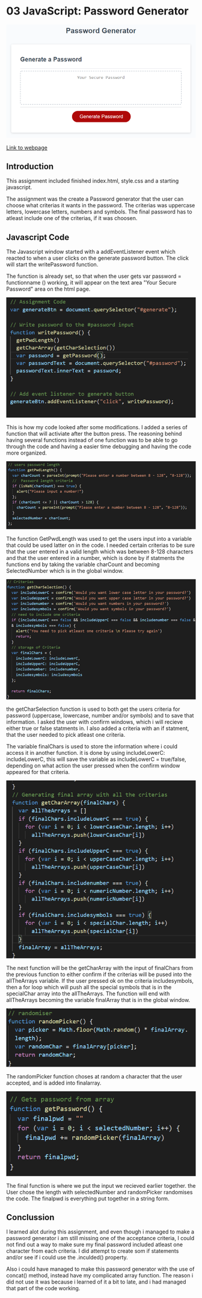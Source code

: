 # 03 JavaScript: Password Generator

![Password Generator Screen](./Assets/03-javascript-homework-demo.png)

[Link to webpage](https://nvrtis.github.io/password-generator/)


## Introduction

This assignment included finished index.html, style.css and a starting javascript.

The assignment was the create a Password generator that the user can choose what criterias it wants in the password. The criterias was uppercase letters, lowercase letters, numbers and symbols. The final password has to atleast include one of the criterias, if it was choosen.



## Javascript Code

The Javascript window started with a addEventListener event which reacted to when a user clicks on the generate password button. The click will start the writePassword function. 

The function is already set, so that when the user gets var password = functionname () working, it will appear on the text area "Your Secure Password" area on the html page.

![assignment code](./Assets/assignment.png)

This is how my code looked after some modifications. I added a series of function that will activiate after the button press. 
The reasoning behind having several functions instead of one function was to be able to go through the code and having a easier time debugging and having the code more organized.

![users input](./Assets/userPWD.png)

The function GetPwdLength was used to get the users input into a variable that could be used latter on in the code. 
I needed certain criterias to be sure that the user entered in a valid length which was between 8-128 characters and that the user entered in a number, which is done by if statments
the functions end by taking the variable charCount and becoming SelectedNumber which is in the global window.

![criterias](./Assets/criterias.png)

the getCharSelection function is used to both get the users criteria for password (uppercase, lowercase, number and/or symbols) and to save that information. I asked the user with confirm windows, which i will recieve either true or false statments in. I also added a criteria with an if statment, that the user needed to pick atleast one criteria.

The variable finalChars is used to store the information where i could access it in another function. it is done by using includeLowerC: includeLowerC, this will save the variable as includeLowerC = true/false, depending on what action the user pressed when the confirm window appeared for that criteria. 

![criterias](./Assets/array.png)

The next function will be the getCharArray with the input of finalChars from the previous function to either confirm if the criterias will be pused into the allTheArrays variable. If the user pressed ok on the criteria includesymbols, then a for loop which will push all the special symbols that is in the specialChar array into the allTheArrays. The function will end with allTheArrays becoming the variable finalArray that is in the global window.

![randomiser](./Assets/randomiser.png)

The randomPicker function choses at random a character that the user accepted, and is added into finalarray.

![Gets password](./Assets/pwd.png)

The final function is where we put the input we recieved earlier together. the User chose the length with selectedNumber and randomPicker randomises the code. The finalpwd is everything put together in a string form.

## Conclussion
I learned alot during this assignment, and even though i managed to make a password generator i am still missing one of the acceptance criteria, I could not find out a way to make sure my final password included atleast one character from each criteria. I did attempt to create som if statements and/or see if i could use the .inculded() property.

Also i could have managed to make this password generator with the use of concat() method, instead have my complicated array function. The reason i did not use it was because i learned of it a bit to late, and i had managed that part of the code working.


